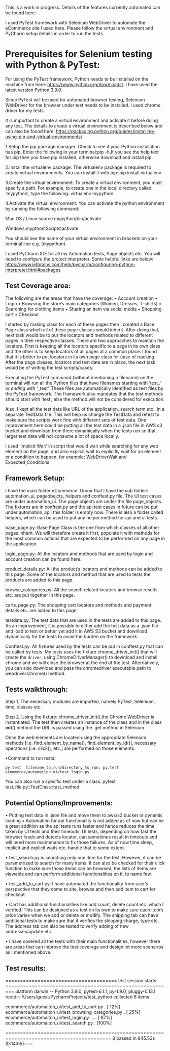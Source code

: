 This is a work in progress. Details of the features currently automated can be found here:

I used PyTest framework with Selenium WebDriver to automate the eCommerce site I used here. Please follow the virtual environment and PyCharm setup details in order to run the tests.

# Prerequisites for Selenium testing with Python & PyTest:
For using the PyTest framework, Python needs to be installed on the machine from here: https://www.python.org/downloads/. I have used the latest version Python 3.9.0. 

Since PyTest will be used for automated browser testing, Selenium WebDriver for the browser under test needs to be installed. I used chrome driver for my tests.

It is important to create a virtual environment and activate it before doing any test. The details to create a virtual environment is described below and can also be found here:
https://packaging.python.org/guides/installing-using-pip-and-virtual-environments/ 


1.Setup the pip package manager:
Check to see if your Python installation has pip. 
Enter the following in your terminal:pip -h,If you see the help text for pip then you have pip installed, otherwise download and install pip. 
 
2.Install the virtualenv package:
The virtualenv package is required to create virtual environments. You can install it with pip: pip install virtualenv

3.Create the virtual environment:
To create a virtual environment, you must specify a path. For example, to create one in the local directory called ‘mypython’, type the following:
virtualenv mypython

4.Activate the virtual environment:
You can activate the python environment by running the following command:

Mac OS / Linux:source mypython/bin/activate

Windows:mypthon\Scripts\activate

You should see the name of your virtual environment in brackets on your terminal line e.g. (mypython).


I used PyCharm IDE for all my Automation tests, Page objects etc. You will need to configure the project interpreter. Some helpful links are below:
https://www.jetbrains.com/help/pycharm/configuring-python-interpreter.html#packages


## Test Coverage area:
The following are the areas that have the coverage: 
•	Account creation 
•	Login 
•	Browsing the store’s main categories (Women, Dresses, T-shirts) 
•	Searching for clothing items 
•	Sharing an item via social media 
•	Shopping cart 
•	Checkout 


I started by making class for each of these pages then I created a Base Page class which all of these page classes would inherit. After doing that, next task would be to put the locators and methods related to different pages in their respective classes. There are two approaches to maintain the locators. First is keeping all the locators specific to a page in its own class and the other is to keep locators of all pages at a common place. I found that it is better to put locators in its own page class for ease of tracking. After the page classes, locators and test data are in place, the next task would be of writing the test scripts/cases.

Executing the PyTest command (without mentioning a filename) on the terminal will run all the Python files that have filenames starting with ‘test_*’ or ending with ‘*_test’. These files are automatically identified as test files by the PyTest framework. The framework also mandates that the test methods should start with ‘test’, else the method will not be considered for execution. 

Also, I kept all the test data like URL of the application, search term etc., in a separate TestData file. This will help us change the TestData and retest to make sure the scripts work fine with different sets of test data. One improvement here could be putting all the test data in a .json file in AWS s3 bucket and download from there dynamically when the tests run so that larger test data will not consume a lot of space locally.

I used ‘Implicit Wait’ in script that would wait while searching for any web element on the page, and also explicit wait to explicitly wait for an element or a condition to happen, for example: WebDriverWait and Expected_Conditions.


## Framework Setup:
I have the main folder eCommerce. Under that I have the sub folders automation_ui, pageobejcts, helpers and conftest.py file. The UI test cases are under automation_ui. The page objects are under the file page_objects. The fixtures are in conftest.py and the api test cases in future can be put under automation_api: this folder is empty now. There is also a folder called helpers, which can be used to put any helper method for api and ui tests. 

base_page.py: Base Page Class is the one from which classes of all other pages inherit. We will therefore create it first, populate it with methods for the most common actions that are expected to be performed on any page in the application.

login_page.py: All the locators and methods that are used by login and account creation can be found here.

product_details.py: All the product’s locators and methods can be added to this page. Some of the locators and method that are used to tests the products are added to this page.

browse_categories.py: All the search related locators and browse results etc. are put together in this page.

carts_page.py: The shopping cart locators and methods and payment details etc. are added to this page.

testdata.py: The test data that are used in the tests are added to this page. As an improvement, it is possible to either add the test data as a .json file and load to test or better yet add it in AWS S3 bucket and download dynamically for the tests to avoid the burden on the framework.

Conftest.py: All fixtures used by the tests can be put in conftest.py that can be called by tests. My tests uses the fixture chrome_driver_init() that will create the `driver`, using ChromeDriverManager() to download and install chrome and we will close the browser at the end of the test. Alternatively, you can also download and pass the chromedriver executable path to webdriver.Chrome() method. 


## Tests walkthrough:
Step 1. The necessary modules are imported, namely PyTest, Selenium, time, classes etc.

Step 2. Using the fixture: chrome_driver_init(),the Chrome WebDriver is instantiated. The test then creates an instance of the class and in the class __init__() method the URL is passed using the .get method in Selenium.

Once the web elements are located using the appropriate Selenium methods [i.e. find_element_by_name(), find_element_by_id()], necessary operations [i.e. click(), etc.] are performed on those elements.


•Command to run tests:

	py.test  filename_to_run/directory_to_run: py.test  ecommerce/automaiton_ui/test_login.py

 You can also run a specific test under a class: pytest test_file.py::TestClass::test_method


## Potential Options/Improvements:

•	Putting test data in .json file and move them to aws/s3 bucket or dynamic loading
•	Automation for api functionality is not added as of now but can be a great addition as the api tests runs faster and hence reduces the time taken by UI tests and their timeouts. UI tests, depending on how fast the browser loads and detects locator, can sometimes result in timeouts and will need more maintenance to fix those failures. As of now time.sleep, implicit and explicit waits etc. handle that to some extent. 

•	test_search.py is searching only one item for the test. However, it can be parametrized to search for many items. It can also be checked for their click function to make sure those items can be browsed, the lists of items are viewable and can perform additional functionalities on it, to name few. 

•	test_add_to_cart.py: I have automated the functionality from user’s perspective that they come to site, browse and then add item to cart for checkout.

•	Cart has additional functionalities like add count, delete count etc. which I verified. This can be designed as a test on its own to make sure each item’s price varies when we add or delete or modify. The shipping tab can have additional tests to make sure that it verifies the shipping charge, type etc. The address tab can also be tested to verify adding of new addresses/update etc.

•	I have covered all the tests with their main functionalities, however there are areas that can improve the test coverage and design lot more scenarios as I mentioned above.



## Test results:


====================================== test session starts =========================================================
platform darwin -- Python 3.9.0, pytest-6.1.1, py-1.9.0, pluggy-0.13.1
rootdir: /Users/guest/PycharmProjects/test_python
collected 8 items                                                                                                                                                                                                 

ecommerce/automaiton_ui/test_add_to_cart.py .                                                                                                                                                               [ 12%]
ecommerce/automaiton_ui/test_browsing_categories.py .                                                                                                                                                       [ 25%]
ecommerce/automaiton_ui/test_login.py .....                                                                                                                                                                 [ 87%]
ecommerce/automaiton_ui/test_search.py .                                                                                                                                                                    [100%]

========================================================================================== 8 passed in 845.53s (0:14:05)===









